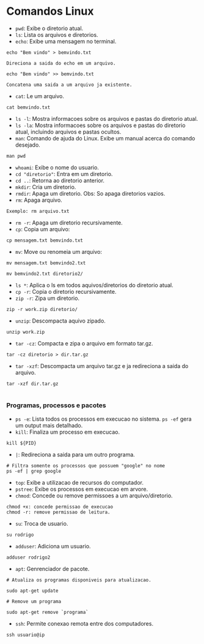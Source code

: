 # Comandos Linux

- `pwd`: Exibe o diretorio atual.
- `ls`: Lista os arquivos e diretorios.
- `echo`: Exibe uma mensagem no terminal.
```
echo "Bem vindo" > bemvindo.txt

Direciona a saida do echo em um arquivo.

echo "Bem vindo" >> bemvindo.txt

Concatena uma saida a um arquivo ja existente.
```
- `cat`: Le um arquivo.
```
cat bemvindo.txt
```
- `ls -l`: Mostra informacoes sobre os arquivos e pastas do diretorio atual.
- `ls -la`: Mostra informacoes sobre os arquivos e pastas do diretorio atual, incluindo arquivos e pastas ocultos.
- `man`: Comando de ajuda do Linux. Exibe um manual acerca do comando desejado.
```
man pwd
```
- `whoami`: Exibe o nome do usuario.
- `cd "diretorio"`: Entra em um diretorio.
- `cd ..`: Retorna ao diretorio anterior.
- `mkdir`: Cria um diretorio.
- `rmdir`: Apaga um diretorio. Obs: So apaga diretorios vazios.
- `rm`: Apaga arquivo.
```
Exemplo: rm arquivo.txt
```
- `rm -r`: Apaga um diretorio recursivamente.
- `cp`: Copia um arquivo:
```
cp mensagem.txt bemvindo.txt
```
- `mv`: Move ou renomeia um arquivo:
```
mv mensagem.txt bemvindo2.txt

mv bemvindo2.txt diretorio2/
```
- `ls *`: Aplica o ls em todos aquivos/diretorios do diretorio atual.
- `cp -r`: Copia o diretorio recursivamente.
- `zip -r`: Zipa um diretorio.
```
zip -r work.zip diretorio/
```
- `unzip`: Descompacta aquivo zipado.
```
unzip work.zip
```
- `tar -cz`: Compacta e zipa o arquivo em formato tar.gz.
```
tar -cz diretorio > dir.tar.gz
```
- `tar -xzf`: Descompacta um arquivo tar.gz e ja redireciona a saida do arquivo.
```
tar -xzf dir.tar.gz
```
#
### Programas, processos e pacotes

- `ps -e`: Lista todos os processos em execucao no sistema. `ps -ef` gera um output mais detalhado.
- `kill`: Finaliza um processo em execucao.
```
kill ${PID}
```
- `|`: Redireciona a saida para um outro programa.
```
# Filtra somente os processos que possuem "google" no nome
ps -ef | grep google
```
- `top`: Exibe a utilizacao de recursos do computador.
- `pstree`: Exibe os processos em execucao em arvore.
- `chmod`: Concede ou remove permissoes a um arquivo/diretorio.
```
chmod +x: concede permissao de execucao
chmod -r: remove permissao de leitura.
```
- `su`: Troca de usuario.
```
su rodrigo
```
- `adduser`: Adiciona um usuario.
```
adduser rodrigo2
```
- `apt`: Genrenciador de pacote.
```
# Atualiza os programas disponiveis para atualizacao.

sudo apt-get update

# Remove um programa

sudo apt-get remove `programa`
```
- `ssh`: Permite conexao remota entre dos computadores.
```
ssh usuario@ip
```
